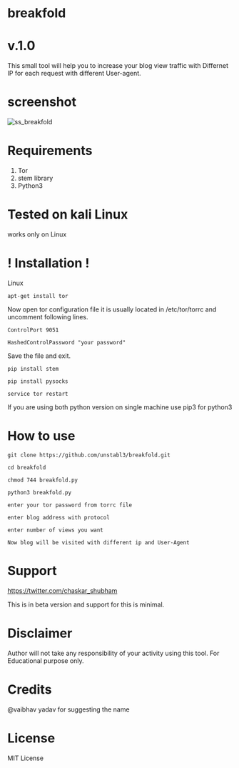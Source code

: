 # breakfold
 #       v.1.0
This small tool will help you to increase your blog view traffic with Differnet IP for each request with different User-agent.

# screenshot 

![ss_breakfold](https://user-images.githubusercontent.com/48474764/60716355-ce545c00-9f3c-11e9-802e-7e7731fc7292.png)

# Requirements 

1) Tor
2) stem library
3) Python3

# Tested on kali Linux

works only on Linux

# ! Installation !

Linux

`apt-get install tor`

Now open tor configuration file it is usually located in /etc/tor/torrc and uncomment following lines.

`ControlPort 9051`

`HashedControlPassword "your password"`

Save the file and exit.


`pip install stem`

`pip install pysocks`

`service tor restart`

If you are using both python version on single machine use pip3 for python3

# How to use

`git clone https://github.com/unstabl3/breakfold.git`

`cd breakfold`

`chmod 744 breakfold.py`

`python3 breakfold.py`

`enter your tor password from torrc file`

`enter blog address with protocol`

`enter number of views you want`

`Now blog will be visited with different ip and User-Agent`

# Support

https://twitter.com/chaskar_shubham

This is in beta version and support for this is minimal.

# Disclaimer

Author will not take any responsibility of your activity using this tool.
For Educational purpose only.

# Credits
@vaibhav yadav for suggesting the name

# License

MIT License
